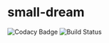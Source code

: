 # small-dream

![Codacy Badge](https://app.codacy.com/project/badge/Grade/2c6836e296284894840b2c24de521f3a)
![Build Status](https://travis-ci.com/AdrianPerezManso/small-dream.svg?token=rhUgP6geD8Lxq8unhqvJ&branch=master)
